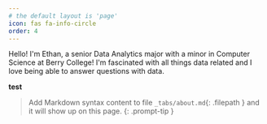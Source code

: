 ```yaml
---
# the default layout is 'page'
icon: fas fa-info-circle
order: 4
---
```

Hello! I'm Ethan, a senior Data Analytics major with a minor in Computer Science at Berry College! I'm fascinated with all things data related and I love being able to answer questions with data.

**test**

> Add Markdown syntax content to file `_tabs/about.md`{: .filepath } and it will show up on this page.
{: .prompt-tip }

